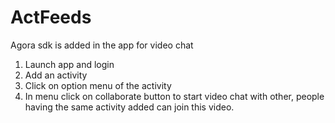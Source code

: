 # ActFeeds
Agora sdk is added in the app for video chat

1) Launch app and login
2) Add an activity
3) Click on option menu of the activity
4) In menu click on collaborate button to start video chat with other, people having the same activity added can join this video.
